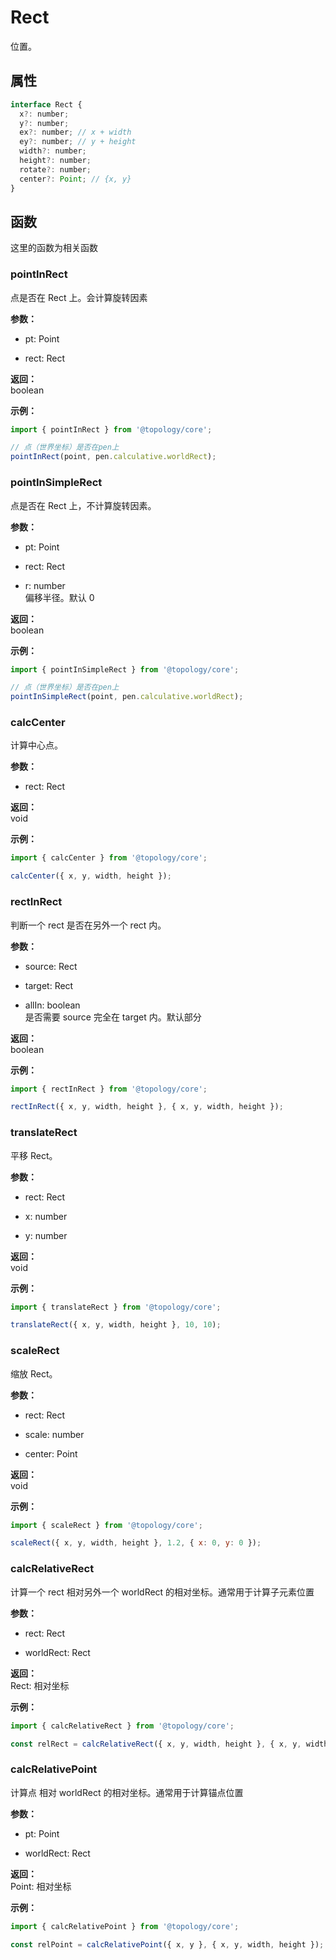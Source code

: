 # Rect

位置。

## 属性

```js
interface Rect {
  x?: number;
  y?: number;
  ex?: number; // x + width
  ey?: number; // y + height
  width?: number;
  height?: number;
  rotate?: number;
  center?: Point; // {x, y}
}
```

## 函数

这里的函数为相关函数

### pointInRect

点是否在 Rect 上。会计算旋转因素

**参数：**

- pt: Point

- rect: Rect

**返回：**  
boolean

**示例：**

```js
import { pointInRect } from '@topology/core';

// 点（世界坐标）是否在pen上
pointInRect(point, pen.calculative.worldRect);
```

### pointInSimpleRect

点是否在 Rect 上，不计算旋转因素。

**参数：**

- pt: Point

- rect: Rect

- r: number  
  偏移半径。默认 0

**返回：**  
boolean

**示例：**

```js
import { pointInSimpleRect } from '@topology/core';

// 点（世界坐标）是否在pen上
pointInSimpleRect(point, pen.calculative.worldRect);
```

### calcCenter

计算中心点。

**参数：**

- rect: Rect

**返回：**  
void

**示例：**

```js
import { calcCenter } from '@topology/core';

calcCenter({ x, y, width, height });
```

### rectInRect

判断一个 rect 是否在另外一个 rect 内。

**参数：**

- source: Rect

- target: Rect

- allIn: boolean  
  是否需要 source 完全在 target 内。默认部分

**返回：**  
boolean

**示例：**

```js
import { rectInRect } from '@topology/core';

rectInRect({ x, y, width, height }, { x, y, width, height });
```

### translateRect

平移 Rect。

**参数：**

- rect: Rect

- x: number

- y: number

**返回：**  
void

**示例：**

```js
import { translateRect } from '@topology/core';

translateRect({ x, y, width, height }, 10, 10);
```

### scaleRect

缩放 Rect。

**参数：**

- rect: Rect

- scale: number

- center: Point

**返回：**  
void

**示例：**

```js
import { scaleRect } from '@topology/core';

scaleRect({ x, y, width, height }, 1.2, { x: 0, y: 0 });
```

### calcRelativeRect

计算一个 rect 相对另外一个 worldRect 的相对坐标。通常用于计算子元素位置

**参数：**

- rect: Rect

- worldRect: Rect

**返回：**  
Rect: 相对坐标

**示例：**

```js
import { calcRelativeRect } from '@topology/core';

const relRect = calcRelativeRect({ x, y, width, height }, { x, y, width, height });
```

### calcRelativePoint

计算点 相对 worldRect 的相对坐标。通常用于计算锚点位置

**参数：**

- pt: Point

- worldRect: Rect

**返回：**  
Point: 相对坐标

**示例：**

```js
import { calcRelativePoint } from '@topology/core';

const relPoint = calcRelativePoint({ x, y }, { x, y, width, height });
```
